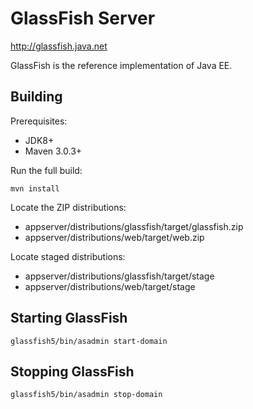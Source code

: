 GlassFish Server
=================
http://glassfish.java.net

GlassFish is the reference implementation of Java EE.

Building
--------

Prerequisites:

* JDK8+
* Maven 3.0.3+

Run the full build:

`mvn install`

Locate the ZIP distributions:
- appserver/distributions/glassfish/target/glassfish.zip
- appserver/distributions/web/target/web.zip

Locate staged distributions:
- appserver/distributions/glassfish/target/stage
- appserver/distributions/web/target/stage

Starting GlassFish
------------------

`glassfish5/bin/asadmin start-domain`

Stopping GlassFish
------------------

`glassfish5/bin/asadmin stop-domain`
